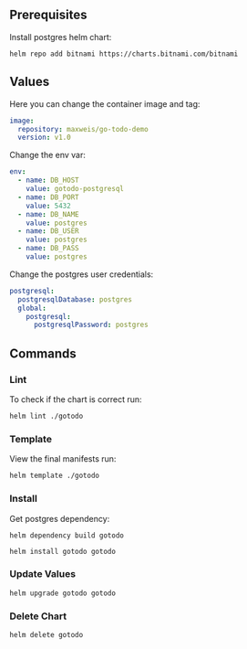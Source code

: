## Prerequisites

Install postgres helm chart:
```shell script
helm repo add bitnami https://charts.bitnami.com/bitnami
``` 

## Values

Here you can change the container image and tag:
```yaml
image:
  repository: maxweis/go-todo-demo
  version: v1.0
```

Change the env var:
```yaml
env:
  - name: DB_HOST
    value: gotodo-postgresql
  - name: DB_PORT
    value: 5432
  - name: DB_NAME
    value: postgres
  - name: DB_USER
    value: postgres
  - name: DB_PASS
    value: postgres
```

Change the postgres user credentials:
```yaml
postgresql:
  postgresqlDatabase: postgres
  global:
    postgresql:
      postgresqlPassword: postgres
```

## Commands

### Lint

To check if the chart is correct run:
```shell script
helm lint ./gotodo
```

### Template

View the final manifests run:

```shell script
helm template ./gotodo
``` 

### Install

Get postgres dependency:
```shell script
helm dependency build gotodo
``` 

```shell script
helm install gotodo gotodo
``` 

### Update Values
```shell script
helm upgrade gotodo gotodo
``` 

### Delete Chart
```shell script
helm delete gotodo
``` 